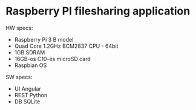 # Raspberry PI filesharing application

HW specs:
* Raspberry Pi 3 B model
* Quad Core 1.2GHz BCM2837 CPU - 64bit
* 1GB SDRAM
* 16GB-os C10-es microSD card
* Raspbian OS

SW specs:
* UI Angular
* REST Python
* DB SQLite
